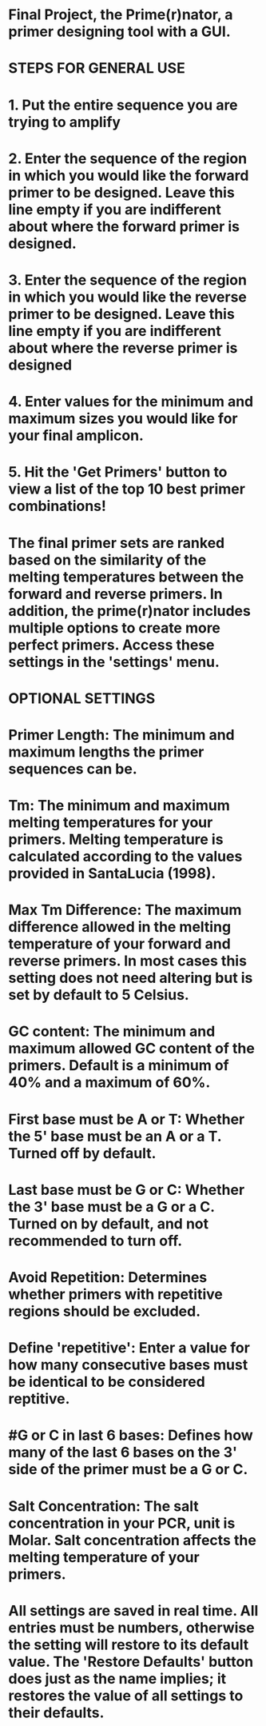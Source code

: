# Final Project, the Prime(r)nator, a primer designing tool with a GUI.
#
# STEPS FOR GENERAL USE
#   1. Put the entire sequence you are trying to amplify
#   2. Enter the sequence of the region in which you would like the forward primer to be designed. Leave this line empty if you are indifferent about where the forward primer is designed.
#   3. Enter the sequence of the region in which you would like the reverse primer to be designed. Leave this line empty if you are indifferent about where the reverse primer is designed
#   4. Enter values for the minimum and maximum sizes you would like for your final amplicon.
#   5. Hit the 'Get Primers' button to view a list of the top 10 best primer combinations!
#
# The final primer sets are ranked based on the similarity of the melting temperatures between the forward and reverse primers. In addition, the prime(r)nator includes multiple options to create more perfect primers. Access these settings in the 'settings' menu.
#
# OPTIONAL SETTINGS
# Primer Length: The minimum and maximum lengths the primer sequences can be.

# Tm: The minimum and maximum melting temperatures for your primers. Melting temperature is calculated according to the values provided in SantaLucia (1998).

# Max Tm Difference: The maximum difference allowed in the melting temperature of your forward and reverse primers. In most cases this setting does not need altering but is set by default to 5 Celsius.

# GC content: The minimum and maximum allowed GC content of the primers. Default is a minimum of 40% and a maximum of 60%.

# First base must be A or T: Whether the 5' base must be an A or a T. Turned off by default.

# Last base must be G or C: Whether the 3' base must be a G or a C. Turned on by default, and not recommended to turn off.

# Avoid Repetition: Determines whether primers with repetitive regions should be excluded.

# Define 'repetitive': Enter a value for how many consecutive bases must be identical to be considered reptitive.

# #G or C in last 6 bases: Defines how many of the last 6 bases on the 3' side of the primer must be a G or C.

# Salt Concentration: The salt concentration in your PCR, unit is Molar. Salt concentration affects the melting temperature of your primers.

# All settings are saved in real time. All entries must be numbers, otherwise the setting will restore to its default value. The 'Restore Defaults' button does just as the name implies; it restores the value of all settings to their defaults.
